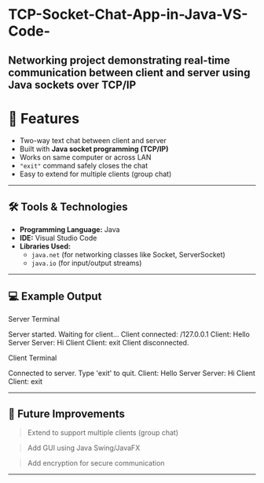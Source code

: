 # TCP-Socket-Chat-App-in-Java-VS-Code-
Networking project demonstrating real-time communication between client and server using Java sockets over TCP/IP
----------
# 🚀 Features
- Two-way text chat between client and server
- Built with **Java socket programming (TCP/IP)**
- Works on same computer or across LAN
- `"exit"` command safely closes the chat
- Easy to extend for multiple clients (group chat)

---

## 🛠️ Tools & Technologies
- **Programming Language:** Java  
- **IDE:** Visual Studio Code  
- **Libraries Used:**  
  - `java.net` (for networking classes like Socket, ServerSocket)  
  - `java.io` (for input/output streams)  

---

## 💻 Example Output

Server Terminal

Server started. Waiting for client...
Client connected: /127.0.0.1
Client: Hello Server
Server: Hi Client
Client: exit
Client disconnected.


Client Terminal

Connected to server. Type 'exit' to quit.
Client: Hello Server
Server: Hi Client
Client: exit

----


## 🔮 Future Improvements

>Extend to support multiple clients (group chat)

>Add GUI using Java Swing/JavaFX

>Add encryption for secure communication

------


